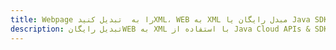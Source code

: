 ---title: Webpage را به  تبدیل کنیدXML، WEB به XML مبدل رایگان یا Java SDKdescription: تبدیل رایگانWEB به XML با استفاده از Java Cloud APIs & SDK همچنین اسناد PDF را در Cloud ایجاد، ویرایش و رندر کنید.---